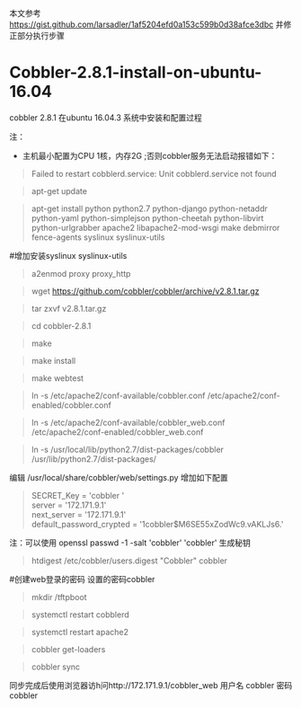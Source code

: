 
本文参考 https://gist.github.com/larsadler/1af5204efd0a153c599b0d38afce3dbc 
并修正部分执行步骤
# Cobbler-2.8.1-install-on-ubuntu-16.04
cobbler 2.8.1 在ubuntu 16.04.3 系统中安装和配置过程

注：
* 主机最小配置为CPU 1核，内存2G ;否则cobbler服务无法启动报错如下：

 > Failed to restart cobblerd.service: Unit cobblerd.service not found
 
 

> apt-get update

> apt-get install python python2.7 python-django python-netaddr python-yaml python-simplejson python-cheetah python-libvirt python-urlgrabber apache2 libapache2-mod-wsgi make debmirror fence-agents syslinux syslinux-utils


#增加安装syslinux syslinux-utils

> a2enmod proxy proxy_http 

> wget https://github.com/cobbler/cobbler/archive/v2.8.1.tar.gz

> tar zxvf v2.8.1.tar.gz

> cd cobbler-2.8.1

> make

> make install

> make webtest

> ln -s /etc/apache2/conf-available/cobbler.conf /etc/apache2/conf-enabled/cobbler.conf
 
> ln -s /etc/apache2/conf-available/cobbler_web.conf /etc/apache2/conf-enabled/cobbler_web.conf 

> ln -s /usr/local/lib/python2.7/dist-packages/cobbler /usr/lib/python2.7/dist-packages/ 

编辑 /usr/local/share/cobbler/web/settings.py 增加如下配置

> SECRET_Key = 'cobbler '        
> server = '172.171.9.1'       
> next_server = '172.171.9.1'   
> default_password_crypted = '$1$cobbler$M6SE55xZodWc9.vAKLJs6.'

注：可以使用 openssl passwd -1 -salt 'cobbler' 'cobbler' 生成秘钥


> htdigest /etc/cobbler/users.digest "Cobbler" cobbler  

#创建web登录的密码 设置的密码cobbler


> mkdir /tftpboot

> systemctl restart cobblerd

> systemctl restart apache2

> cobbler get-loaders

> cobbler sync

同步完成后使用浏览器访h问http://172.171.9.1/cobbler_web 用户名 cobbler 密码 cobbler
